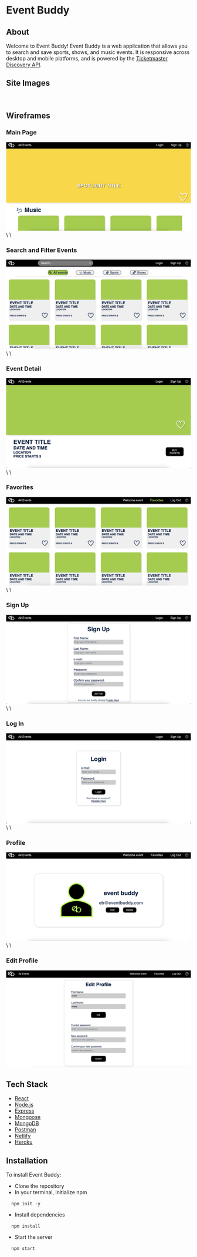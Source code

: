 # Event Buddy

## About
Welcome to Event Buddy! Event Buddy is a web application that allows you to search and save sports, shows, and music events. It is responsive across desktop and mobile platforms, and is powered by the [Ticketmaster Discovery API](https://developer.ticketmaster.com/products-and-docs/apis/discovery-api/v2/).


## Site Images
<img src=''>
<img src=''>
<img src=''>
<img src=''>


## Wireframes
### Main Page
<img src='https://github.com/CIparrea/event_buddy/blob/main/public/wireframes/mainPageWF.png'>
\
\

### Search and Filter Events
<img src='https://github.com/CIparrea/event_buddy/blob/main/public/wireframes/allEventsPageWF.png'>
\
\

### Event Detail
<img src='https://github.com/CIparrea/event_buddy/blob/main/public/wireframes/eventPageWF.png'>
\
\

### Favorites
<img src='https://github.com/CIparrea/event_buddy/blob/main/public/wireframes/favoritesPageWF.png'>
\
\

### Sign Up
<img src='https://github.com/CIparrea/event_buddy/blob/main/public/wireframes/signupPageWF.png'>
\
\

### Log In
<img src='https://github.com/CIparrea/event_buddy/blob/main/public/wireframes/loginPageWF.png'>
\
\

### Profile
<img src='https://github.com/CIparrea/event_buddy/blob/main/public/wireframes/profilePageWF.png'>
\
\

### Edit Profile
<img src='https://github.com/CIparrea/event_buddy/blob/main/public/wireframes/efitProfilePageWF.png'>


## Tech Stack
- [React](https://react.dev/)
- [Node.js](https://nodejs.org/en)
- [Express](https://expressjs.com/)
- [Mongoose](https://mongoosejs.com/)
- [MongoDB](https://www.mongodb.com/)
- [Postman](https://www.postman.com/)
- [Netlify](https://app.netlify.com/login)
- [Heroku](https://www.heroku.com/)


## Installation
To install Event Buddy:

- Clone the repository
- In your terminal, initialize npm

```
  npm init -y
```
- Install dependencies

```
  npm install
```

- Start the server

```
  npm start
